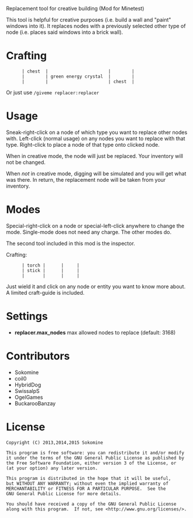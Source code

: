 Replacement tool for creative building (Mod for Minetest)

This tool is helpful for creative purposes (i.e. build a wall and "paint" windows into it).
It replaces nodes with a previously selected other type of node (i.e. places said windows
into a brick wall).

# Crafting

```
      | chest  |                       |        |
      |        | green energy crystal  |        |
      |        |                       | chest  |
```
Or just use `/giveme replacer:replacer`

# Usage

Sneak-right-click on a node of which type you want to replace other nodes with.
       Left-click (normal usage) on any nodes you want to replace with that type. Right-click to place a node of that type onto clicked node.

When in creative mode, the node will just be replaced. Your inventory will not be changed.

When *not* in creative mode, digging will be simulated and you will get what was there. In return, the replacement node
will be taken from your inventory.

# Modes

Special-right-click on a node or special-left-click anywhere to change the mode.
Single-mode does not need any charge. The other modes do.

The second tool included in this mod is the inspector.

Crafting:
```
      | torch |      |     |
      | stick |      |     |
      |       |      |     |
```
Just wield it and click on any node or entity you want to know more about. A limited craft-guide is included.

# Settings

* **replacer.max_nodes** max allowed nodes to replace (default: 3168)

# Contributors

* Sokomine
* coil0
* HybridDog
* SwissalpS
* OgelGames
* BuckarooBanzay

# License


    Copyright (C) 2013,2014,2015 Sokomine

    This program is free software: you can redistribute it and/or modify
    it under the terms of the GNU General Public License as published by
    the Free Software Foundation, either version 3 of the License, or
    (at your option) any later version.

    This program is distributed in the hope that it will be useful,
    but WITHOUT ANY WARRANTY; without even the implied warranty of
    MERCHANTABILITY or FITNESS FOR A PARTICULAR PURPOSE.  See the
    GNU General Public License for more details.

    You should have received a copy of the GNU General Public License
    along with this program.  If not, see <http://www.gnu.org/licenses/>.
